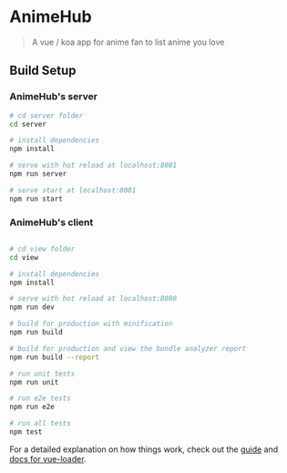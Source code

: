 # AnimeHub

> A vue / koa app for anime fan to list anime you love

## Build Setup

### AnimeHub's server

``` bash
# cd server folder
cd server

# install dependencies
npm install

# serve with hot reload at localhost:8081
npm run server

# serve start at localhost:8081
npm run start

```

### AnimeHub's client

``` bash

# cd view folder
cd view

# install dependencies
npm install

# serve with hot reload at localhost:8080
npm run dev

# build for production with minification
npm run build

# build for production and view the bundle analyzer report
npm run build --report

# run unit tests
npm run unit

# run e2e tests
npm run e2e

# run all tests
npm test
```

For a detailed explanation on how things work, check out the [guide](http://vuejs-templates.github.io/webpack/) and [docs for vue-loader](http://vuejs.github.io/vue-loader).
